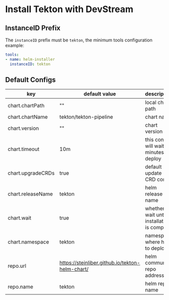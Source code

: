 # Install Tekton with DevStream

## InstanceID Prefix

The `instanceID` prefix must be `tekton`, the minimum tools configuration example:

```yaml
tools:
- name: helm-installer
  instanceID: tekton
```

## Default Configs

| key                | default value                                   | description                                        |
| ----               | ----                                            | ----                                               |
| chart.chartPath    | ""                                              | local chart path                                   |
| chart.chartName    | tekton/tekton-pipeline                          | chart name                                         |
| chart.version      | ""                                              | chart version                                      |
| chart.timeout      | 10m                                             | this config will wait 5 minutes to deploy          |
| chart.upgradeCRDs  | true                                            | default update CRD config                          |
| chart.releaseName  | tekton                                          | helm release name                                  |
| chart.wait         | true                                            | whether to wait until installation is complete     |
| chart.namespace    | tekton                                          | namespace where helm to deploy                     |
| repo.url           | https://steinliber.github.io/tekton-helm-chart/ | helm community repo address                        |
| repo.name          | tekton                                          | helm repo name                                     |
